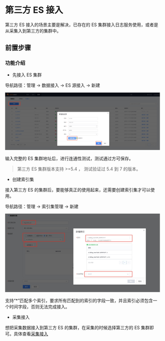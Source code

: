 # 第三方 ES 接入

第三方 ES 接入的场景主要是解决，已存在的 ES 集群接入日志服务使用，或者是从采集入到第三方的集群中。

## 前置步骤

### 功能介绍

* 先接入 ES 集群

导航路径：管理  →  数据接入  →  ES 源接入  →  新建

![-w2020](./media/2019-12-13-17-30-30.jpg)


输入完整的 ES 集群地址后，进行连通性测试，测试通过方可保存。

> 第三方 ES 集群版本支持 >=5.4 ， 测试验证过 5.4 到 7 的版本。

* 创建索引集

接入第三方 ES 的集群后，要能够真正的使用起来，还需要创建索引集才可以使用。

导航路径：管理  →  索引集管理  →  新建

![-w2020](./media/2019-12-13-17-26-59.jpg)

支持“*”匹配多个索引，要求所有匹配到的索引的字段一致，并且索引必须包含一个时间字段，否则无法完成接入。

* 采集接入

想把采集数据接入到第三方 ES 的集群，在采集的时候选择第三方的 ES 集群即可。具体查看[采集接入](./logs_overview.md)
